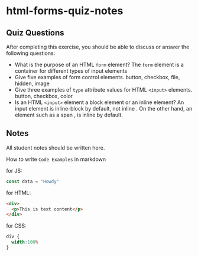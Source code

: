 # html-forms-quiz-notes

## Quiz Questions

After completing this exercise, you should be able to discuss or answer the following questions:

- What is the purpose of an HTML `form` element?
The `form` element is a container for different types of input elements
- Give five examples of form control elements.
button, checkbox, file, hidden, image
- Give three examples of `type` attribute values for HTML `<input>` elements.
button, checkbox, color
- Is an HTML `<input>` element a block element or an inline element?
An input element is inline-block by default, not inline . On the other hand, an element such as a span , is inline by default.

## Notes

All student notes should be written here.


How to write `Code Examples` in markdown

for JS:
```javascript
const data = "Howdy"
```

for HTML:
```html
<div>
  <p>This is text content</p>
</div>
```

for CSS:
```css
div {
  width:100%
}
```
